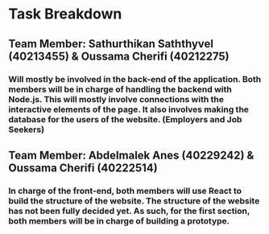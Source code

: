 <h1>Task Breakdown</h1>

<h2>Team Member: Sathurthikan Saththyvel (40213455) & Oussama Cherifi (40212275) </h2>

<p> <h3> Will mostly be involved in the back-end of the application. Both members will be in charge of handling the backend with Node.js. This will mostly involve connections with the interactive elements of the page. It also involves making the database for the users of the website. (Employers and Job Seekers)  </h3> </p>

<h2>Team Member: Abdelmalek Anes (40229242) & Oussama Cherifi (40222514) </h2>
<p><h3>In charge of the front-end, both members will use React to build the structure of the website. The structure of the website has not been fully decided yet. As such, for the first section, both members will be in charge of building a prototype. </h3> </p>
